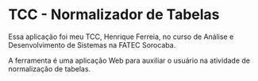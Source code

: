 # TCC - Normalizador de Tabelas

Essa aplicação foi meu TCC, Henrique Ferreia, no curso de Análise e Desenvolvimento de Sistemas na FATEC Sorocaba.

A ferramenta é uma aplicação Web para auxiliar o usuário na atividade de normalização de tabelas.
